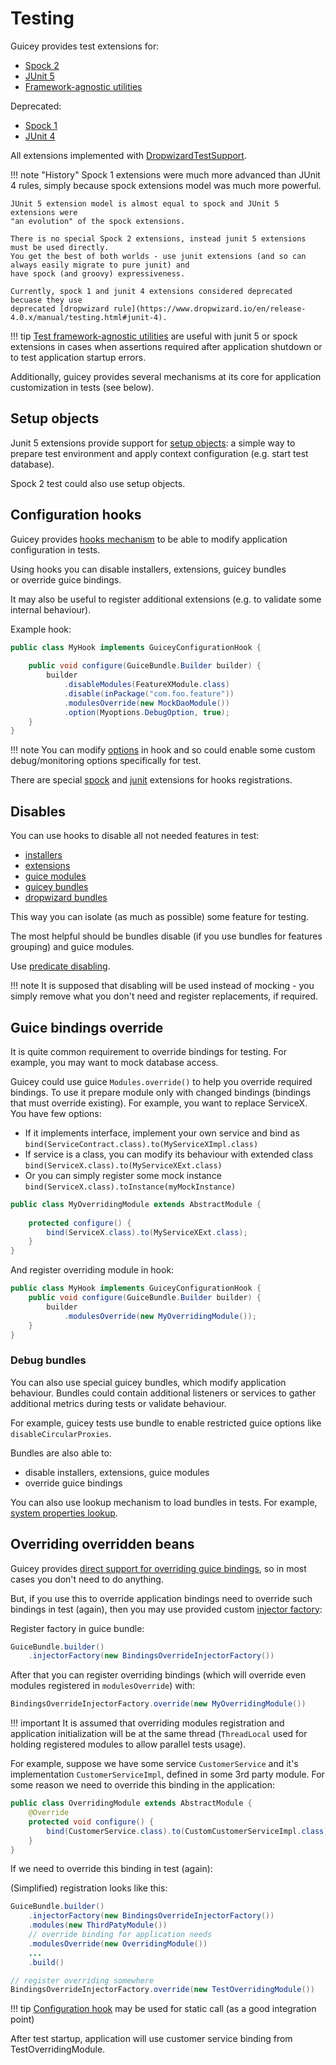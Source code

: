 # Testing

Guicey provides test extensions for: 

* [Spock 2](spock2.md)
* [JUnit 5](junit5.md)
* [Framework-agnostic utilities](general.md)

Deprecated:

* [Spock 1](spock.md) 
* [JUnit 4](junit4.md)

All extensions implemented with [DropwizardTestSupport](https://www.dropwizard.io/en/latest/manual/testing.html#non-junit).

!!! note "History"
    Spock 1 extensions were much more advanced than JUnit 4 rules, simply because
    spock extensions model was much more powerful.

    JUnit 5 extension model is almost equal to spock and JUnit 5 extensions were 
    "an evolution" of the spock extensions.

    There is no special Spock 2 extensions, instead junit 5 extensions must be used directly.
    You get the best of both worlds - use junit extensions (and so can always easily migrate to pure junit) and 
    have spock (and groovy) expressiveness.

    Currently, spock 1 and junit 4 extensions considered deprecated becuase they use
    deprecated [dropwizard rule](https://www.dropwizard.io/en/release-4.0.x/manual/testing.html#junit-4).

!!! tip
    [Test framework-agnostic utilities](general.md) are useful with junit 5 or spock extensions in cases when
    assertions required after application shutdown or to test application startup errors.

Additionally, guicey provides several mechanisms at its core for application customization in tests (see below).

## Setup objects

Junit 5 extensions provide support for [setup objects](junit5.md#test-environment-setup):
a simple way to prepare test environment and apply context configuration (e.g. start test database).

Spock 2 test could also use setup objects.

## Configuration hooks

Guicey provides [hooks mechanism](../hooks.md) to be able to modify
application configuration in tests.

Using hooks you can disable installers, extensions, guicey bundles  
or override guice bindings.

It may also be useful to register additional extensions (e.g. to validate some internal behaviour).

Example hook:

```java
public class MyHook implements GuiceyConfigurationHook {
    
    public void configure(GuiceBundle.Builder builder) {
        builder
            .disableModules(FeatureXModule.class)
            .disable(inPackage("com.foo.feature"))
            .modulesOverride(new MockDaoModule())
            .option(Myoptions.DebugOption, true);
    }
}
```

!!! note
    You can modify [options](../options.md) in hook and so could enable some custom
    debug/monitoring options specifically for test.

There are special [spock](spock.md#hook-fields) and [junit](junit5.md#hook-fields) extensions for hooks registrations.

## Disables

You can use hooks to disable all not needed features in test:

* [installers](../disables.md#disable-installers) 
* [extensions](../disables.md#disable-extensions) 
* [guice modules](../disables.md#disable-guice-modules)
* [guicey bundles](../disables.md#disable-bundles)
* [dropwizard bundles](../disables.md#disable-dropwizard-bundles) 

This way you can isolate (as much as possible) some feature for testing. 

The most helpful should be bundles disable (if you use bundles for features grouping)
and guice modules.

Use [predicate disabling](../disables.md#disable-by-predicate).

!!! note
    It is supposed that disabling will be used instead of mocking - you simply remove what
    you don't need and register replacements, if required.

## Guice bindings override

It is quite common requirement to override bindings for testing. For example, 
you may want to mock database access.

Guicey could use guice `Modules.override()` to help you override required bindings.
To use it prepare module only with changed bindings (bindings that must override existing).
For example, you want to replace ServiceX. You have few options:

* If it implements interface, implement your own service and bind as 
`bind(ServiceContract.class).to(MyServiceXImpl.class)`
* If service is a class, you can modify its behaviour with extended class
`bind(ServiceX.class).to(MyServiceXExt.class)`
* Or you can simply register some mock instance
`bind(ServiceX.class).toInstance(myMockInstance)`

```java
public class MyOverridingModule extends AbstractModule {
    
    protected configure() {
        bind(ServiceX.class).to(MyServiceXExt.class);        
    }
}
```  

And register overriding module in hook:

```java
public class MyHook implements GuiceyConfigurationHook {
    public void configure(GuiceBundle.Builder builder) {
        builder
            .modulesOverride(new MyOverridingModule());
    }
}
```

### Debug bundles

You can also use special guicey bundles, which modify application behaviour.
Bundles could contain additional listeners or services to gather additional metrics during
tests or validate behaviour.

For example, guicey tests use bundle to enable restricted guice options like 
`disableCircularProxies`.

Bundles are also able to:

* disable installers, extensions, guice modules
* override guice bindings

You can also use lookup mechanism to load bundles in tests. For example, 
[system properties lookup](../bundles.md#system-property-lookup). 

## Overriding overridden beans

Guicey provides [direct support for overriding guice bindings](../guice/override.md),
so in most cases you don't need to do anything.

But, if you use this to override application bindings need to override such bindings in test (again), then you
 may use provided custom [injector factory](../guice/injector.md#injector-factory):  

Register factory in guice bundle:

```java
GuiceBundle.builder()
    .injectorFactory(new BindingsOverrideInjectorFactory())
```


After that you can register overriding bindings (which will override even modules registered in `modulesOverride`)
with:

```java
BindingsOverrideInjectorFactory.override(new MyOverridingModule())
```

!!! important
    It is assumed that overriding modules registration and application initialization
    will be at the same thread (`ThreadLocal` used for holding registered modules to allow
    parallel tests usage). 

For example, suppose we have some service `CustomerService` and it's implementation `CustomerServiceImpl`, 
defined in some 3rd party module. For some reason we need to override this binding in the application:

```java
public class OverridingModule extends AbstractModule {
    @Override
    protected void configure() {
        bind(CustomerService.class).to(CustomCustomerServiceImpl.class);
    }
}
```


If we need to override this binding in test (again):

(Simplified) registration looks like this:

```java
GuiceBundle.builder()
    .injectorFactory(new BindingsOverrideInjectorFactory())
    .modules(new ThirdPatyModule())
    // override binding for application needs
    .modulesOverride(new OverridingModule())
    ...
    .build()

// register overriding somewhere
BindingsOverrideInjectorFactory.override(new TestOverridingModule())    
```

!!! tip
    [Configuration hook](#configuration-hooks) may be used for static call (as a good integration point)
    
After test startup, application will use customer service binding from TestOverridingModule.
